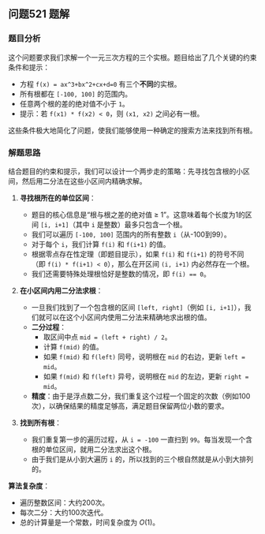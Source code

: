 ## 问题521 题解

### 题目分析

这个问题要求我们求解一个一元三次方程的三个实根。题目给出了几个关键的约束条件和提示：
-   方程 `f(x) = ax^3+bx^2+cx+d=0` 有三个**不同**的实根。
-   所有根都在 `[-100, 100]` 的范围内。
-   任意两个根的差的绝对值不小于 `1`。
-   提示：若 `f(x1) * f(x2) < 0`，则 `(x1, x2)` 之间必有一根。

这些条件极大地简化了问题，使我们能够使用一种确定的搜索方法来找到所有根。

### 解题思路

结合题目的约束和提示，我们可以设计一个两步走的策略：先寻找包含根的小区间，然后用二分法在这些小区间内精确求解。

1.  **寻找根所在的单位区间**：
    -   题目的核心信息是“根与根之差的绝对值 ≥ 1”。这意味着每个长度为1的区间 `[i, i+1]`（其中 `i` 是整数）最多只包含一个根。
    -   我们可以遍历 `[-100, 100]` 范围内的所有整数 `i`（从-100到99）。
    -   对于每个 `i`，我们计算 `f(i)` 和 `f(i+1)` 的值。
    -   根据零点存在性定理（即题目提示），如果 `f(i)` 和 `f(i+1)` 的符号不同（即 `f(i) * f(i+1) < 0`），那么在开区间 `(i, i+1)` 内必然存在一个根。
    -   我们还需要特殊处理根恰好是整数的情况，即 `f(i) == 0`。

2.  **在小区间内用二分法求根**：
    -   一旦我们找到了一个包含根的区间 `[left, right]`（例如 `[i, i+1]`），我们就可以在这个小区间内使用二分法来精确地求出根的值。
    -   **二分过程**：
        -   取区间中点 `mid = (left + right) / 2`。
        -   计算 `f(mid)` 的值。
        -   如果 `f(mid)` 和 `f(left)` 同号，说明根在 `mid` 的右边，更新 `left = mid`。
        -   如果 `f(mid)` 和 `f(left)` 异号，说明根在 `mid` 的左边，更新 `right = mid`。
    -   **精度**：由于是浮点数二分，我们重复这个过程一个固定的次数（例如100次），以确保结果的精度足够高，满足题目保留两位小数的要求。

3.  **找到所有根**：
    -   我们重复第一步的遍历过程，从 `i = -100` 一直扫到 `99`。每当发现一个含根的单位区间，就用二分法求出这个根。
    -   由于我们是从小到大遍历 `i` 的，所以找到的三个根自然就是从小到大排列的。

**算法复杂度**：
-   遍历整数区间：大约200次。
-   每次二分：大约100次迭代。
-   总的计算量是一个常数，时间复杂度为 $O(1)$。
